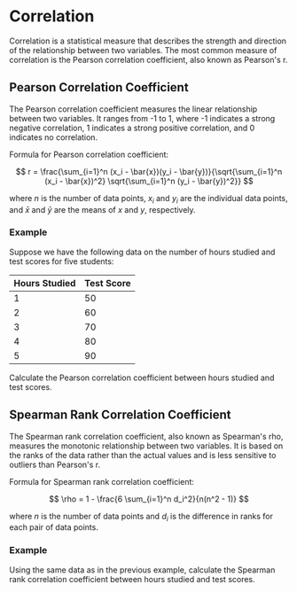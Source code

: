 # Correlation

Correlation is a statistical measure that describes the strength and direction of the relationship between two variables. The most common measure of correlation is the Pearson correlation coefficient, also known as Pearson's r.

## Pearson Correlation Coefficient

The Pearson correlation coefficient measures the linear relationship between two variables. It ranges from -1 to 1, where -1 indicates a strong negative correlation, 1 indicates a strong positive correlation, and 0 indicates no correlation.

Formula for Pearson correlation coefficient:

$$
r = \frac{\sum_{i=1}^n (x_i - \bar{x})(y_i - \bar{y})}{\sqrt{\sum_{i=1}^n (x_i - \bar{x})^2} \sqrt{\sum_{i=1}^n (y_i - \bar{y})^2}}
$$

where $n$ is the number of data points, $x_i$ and $y_i$ are the individual data points, and $\bar{x}$ and $\bar{y}$ are the means of $x$ and $y$, respectively.

### Example

Suppose we have the following data on the number of hours studied and test scores for five students:

| Hours Studied | Test Score |
|---------------|------------|
| 1             | 50         |
| 2             | 60         |
| 3             | 70         |
| 4             | 80         |
| 5             | 90         |

Calculate the Pearson correlation coefficient between hours studied and test scores.

## Spearman Rank Correlation Coefficient

The Spearman rank correlation coefficient, also known as Spearman's rho, measures the monotonic relationship between two variables. It is based on the ranks of the data rather than the actual values and is less sensitive to outliers than Pearson's r.

Formula for Spearman rank correlation coefficient:

$$
\rho = 1 - \frac{6 \sum_{i=1}^n d_i^2}{n(n^2 - 1)}
$$

where $n$ is the number of data points and $d_i$ is the difference in ranks for each pair of data points.

### Example

Using the same data as in the previous example, calculate the Spearman rank correlation coefficient between hours studied and test scores.
